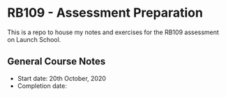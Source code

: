 # RB109 - Assessment Preparation
This is a repo to house my notes and exercises for the RB109 assessment on Launch School.

## General Course Notes
- Start date: 20th October, 2020
- Completion date: 